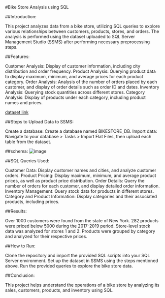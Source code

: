 #Bike Store Analysis using SQL

##Introduction:

This project analyzes data from a bike store, utilizing SQL queries to explore various relationships between customers, products, stores, and orders. The analysis is performed using the dataset uploaded to SQL Server Management Studio (SSMS) after performing necessary preprocessing steps.

##Features:

Customer Analysis: Display of customer information, including city distribution and order frequency.
Product Analysis: Querying product data to display maximum, minimum, and average prices for each product category.
Order Analysis: Analysis of the number of orders placed by each customer, and display of order details such as order ID and dates.
Inventory Analysis: Querying stock quantities across different stores.
Category Analysis: Display of products under each category, including product names and prices.

[dataset link](https://www.kaggle.com/datasets/dillonmyrick/bike-store-sample-database)

##Steps to Upload Data to SSMS:

Create a database: Create a database named BIKESTORE_DB.
Import data: Navigate to your database > Tasks > Import Flat Files, then upload each table from the dataset.

##schema:
![image](https://github.com/user-attachments/assets/a2bd3d7f-1029-4c7e-8ab7-675cfcdd4421)

##SQL Queries Used:

Customer Data: Display customer names and cities, and analyze customer orders.
Product Pricing: Display maximum, minimum, and average product prices, as well as product price distribution.
Order Details: Query the number of orders for each customer, and display detailed order information.
Inventory Management: Query stock data for products in different stores.
Category and Product Information: Display categories and their associated products, including prices.

##Results:

Over 1000 customers were found from the state of New York.
282 products were priced below 5000 during the 2017-2019 period.
Store-level stock data was analyzed for stores 1 and 2.
Products were grouped by category and analyzed for their respective prices.

##How to Run:

Clone the repository and import the provided SQL scripts into your SQL Server environment.
Set up the dataset in SSMS using the steps mentioned above.
Run the provided queries to explore the bike store data.

##Conclusion:

This project helps understand the operations of a bike store by analyzing its sales, customers, products, and inventory using SQL.
